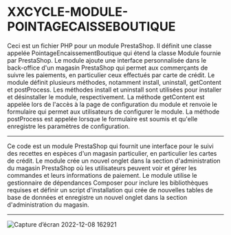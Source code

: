 # XXCYCLE-MODULE-POINTAGECAISSEBOUTIQUE

Ceci est un fichier PHP pour un module PrestaShop. Il définit une classe appelée PointageEncaissementBoutique qui étend la classe Module fournie par PrestaShop. Le module ajoute une interface personnalisée dans le back-office d'un magasin PrestaShop qui permet aux commerçants de suivre les paiements, en particulier ceux effectués par carte de crédit. Le module définit plusieurs méthodes, notamment install, uninstall, getContent et postProcess. Les méthodes install et uninstall sont utilisées pour installer et désinstaller le module, respectivement. La méthode getContent est appelée lors de l'accès à la page de configuration du module et renvoie le formulaire qui permet aux utilisateurs de configurer le module. La méthode postProcess est appelée lorsque le formulaire est soumis et qu'elle enregistre les paramètres de configuration.

---

Ce code est un module PrestaShop qui fournit une interface pour le suivi des recettes en espèces d'un magasin particulier, en particulier les cartes de crédit. Le module crée un nouvel onglet dans la section d'administration du magasin PrestaShop où les utilisateurs peuvent voir et gérer les commandes et leurs informations de paiement. Le module utilise le gestionnaire de dépendances Composer pour inclure les bibliothèques requises et définir un script d'installation qui crée de nouvelles tables de base de données et enregistre un nouvel onglet dans la section d'administration du magasin.

---

![Capture d’écran 2022-12-08 162921](https://user-images.githubusercontent.com/46538211/206487462-40f7312c-8cc6-4df5-9e60-6fb079a33dbd.png)
